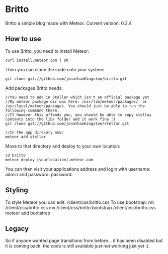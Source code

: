 Britto
======

Britto a simple blog made with Meteor.
Current version: 0.2.4


How to use
----------

To use Britto, you need to install Meteor:

    curl install.meteor.com | sh

Then you can clone the code onto your system:

    git clone git://github.com/jonathanKingston/britto.git

Add packages Britto needs:

    //You need to add in Stellar which isn't an official package yet
    //My meteor package dir was here: /usr/lib/meteor/packages/  or  /usr/local/meteor/packages. You should just be able to run the following command there.
    //If however this offends you, you should be able to copy stellas contents into the lib/ folder and it work fine :)
    git clone git://github.com/jonathanKingston/stellar.git
    
    //In the app direcory now:
    meteor add stellar

Move to that directory and deploy to your own location:

    cd britto
    meteor deploy [yourlocation].meteor.com

You can then visit your applications address and login with username: admin and password: password.

Styling
-------

To style Meteor you can edit: /client/css/britto.css
To use bootstrap:
  rm /client/css/britto.css
  mv /client/css/britto.bootstrap /client/css/britto.css
  meteor add bootstrap


Legacy
------
So if anyone wanted page transitions from before... it has been disabled but it is coming back, the code is still available just not working just yet :).